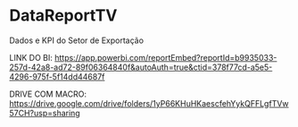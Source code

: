 # DataReportTV
Dados e KPI do Setor de Exportação 

LINK DO BI: https://app.powerbi.com/reportEmbed?reportId=b9935033-257d-42a8-ad72-89f06364840f&autoAuth=true&ctid=378f77cd-a5e5-4296-975f-5f14dd44687f

DRIVE COM MACRO: https://drive.google.com/drive/folders/1yP66KHuHKaescfehYykQFFLgfTVw57CH?usp=sharing
